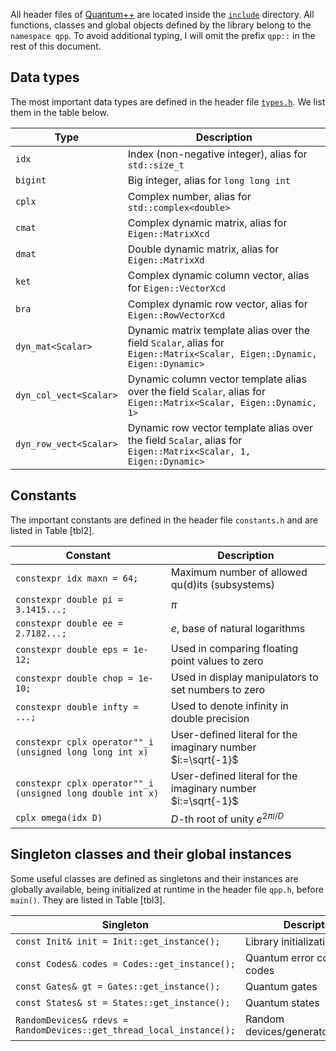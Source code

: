 All header files of [Quantum++](https://github.com/vsoftco/qpp) are
located inside the [`include`](https://github.com/vsoftco/qpp/tree/master/include) directory. 
All functions, classes and global objects defined by the library belong to the `namespace qpp`. 
To avoid additional typing, I will omit the prefix `qpp::` in the rest of
this document.

Data types
----------
The most important data types are defined in the header file [`types.h`](https://github.com/vsoftco/qpp/blob/master/include/types.h).
We list them in the table below.

| Type                    | Description                                                                                                              |
|-------------------------|--------------------------------------------------------------------------------------------------------------------------|
| `idx`                   | Index (non-negative integer), alias for `std::size_t`                                                                    |
| `bigint`                | Big integer, alias for `long long int`                                                                                   |
| `cplx`                  | Complex number, alias for `std::complex<double>`                                                                         |
| `cmat`                  | Complex dynamic matrix, alias for `Eigen::MatrixXcd`                                                                     |
| `dmat`                  | Double dynamic matrix, alias for `Eigen::MatrixXd`                                                                       |
| `ket`                   | Complex dynamic column vector, alias for `Eigen::VectorXcd`                                                              |
| `bra`                   | Complex dynamic row vector, alias for `Eigen::RowVectorXcd`                                                              |                                        
| `dyn_mat<Scalar>`       | Dynamic matrix template alias over the field `Scalar`, alias for `Eigen::Matrix<Scalar, Eigen::Dynamic, Eigen::Dynamic>` |
| `dyn_col_vect<Scalar>`  | Dynamic column vector template alias over the field `Scalar`, alias for `Eigen::Matrix<Scalar, Eigen::Dynamic, 1>`       |
| `dyn_row_vect<Scalar>`  | Dynamic row vector template alias over the field `Scalar`, alias for `Eigen::Matrix<Scalar, 1, Eigen::Dynamic>`          |

Constants
---------
The important constants are defined in the header file `constants.h` and
are listed in Table \[tbl2\].
 
| Constant                                                     | Description                                                  |
|--------------------------------------------------------------|--------------------------------------------------------------|
| `constexpr idx maxn = 64;`                                   | Maximum number of allowed qu(d)its (subsystems)              |
| `constexpr double pi = 3.1415...;`                           | $\pi$                                                        |
| `constexpr double ee = 2.7182...;`                           | $e$, base of natural logarithms                              |
| `constexpr double eps = 1e-12;`                              | Used in comparing floating point values to zero              | 
| `constexpr double chop = 1e-10;`                             | Used in display manipulators to set numbers to zero          |
| `constexpr double infty = ...;`                              | Used to denote infinity in double precision                  |
| `constexpr cplx operator""_i` `(unsigned long long int x)`   | User-defined literal for the imaginary number $i:=\sqrt{-1}$ |
| `constexpr cplx operator""_i` `(unsigned long double int x)` | User-defined literal for the imaginary number $i:=\sqrt{-1}$ |
| `cplx omega(idx D)`                                          | $D$-th root of unity $e^{2\pi i/D}$                          |

Singleton classes and their global instances
--------------------------------------------
Some useful classes are defined as singletons and their instances are
globally available, being initialized at runtime in the header file
`qpp.h`, before `main()`. They are listed in Table \[tbl3\].

| Singleton                                                              | Description
|------------------------------------------------------------------------|-----------------------------------|
| `const Init& init = Init::get_instance();`                             | Library initialization            |
| `const Codes& codes = Codes::get_instance();`                          | Quantum error correcting codes    |
| `const Gates& gt = Gates::get_instance();`                             | Quantum gates                     |
| `const States& st = States::get_instance();`                           | Quantum states                    |
| `RandomDevices& rdevs =` `RandomDevices::get_thread_local_instance();` | Random devices/generators/engines |
